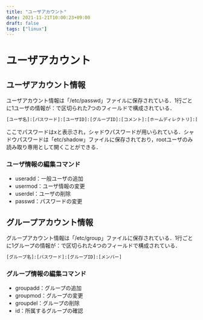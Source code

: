 ```yaml
---
title: "ユーザアカウント"
date: 2021-11-21T10:00:23+09:00
draft: false
tags: ["linux"] 
---
```

<!--more-->
# ユーザアカウント
## ユーザアカウント情報
ユーザアカウント情報は「/etc/passwd」ファイルに保存されている．1行ごとに1ユーザの情報が：で区切られた7つのフィールドで構成されている．
```bash
[ユーザ名]:[パスワード]:[ユーザID]:[グループID]:[コメント]:[ホームディレクトリ]:[ログインシェル]
```
ここでパスワードはxと表示され，シャドウパスワードが用いられている．シャドウパスワードは「etc/shadow」ファイルに保存されており，rootユーザのみ読み取り専用として開くことができる．
### ユーザ情報の編集コマンド
- useradd：一般ユーザの追加
- usermod：ユーザ情報の変更
- userdel：ユーザの削除
- passwd：パスワードの変更

## グループアカウント情報
グループアカウント情報は「/etc/group」ファイルに保存されている．1行ごとに1グループの情報が：で区切られた4つのフィールドで構成されている．
```bash
[グループ名]:[パスワード]:[グループID]:[メンバー]
```

### グループ情報の編集コマンド
- groupadd：グループの追加
- groupmod：グループの変更
- groupdel：グループの削除
- id：所属するグループの確認
